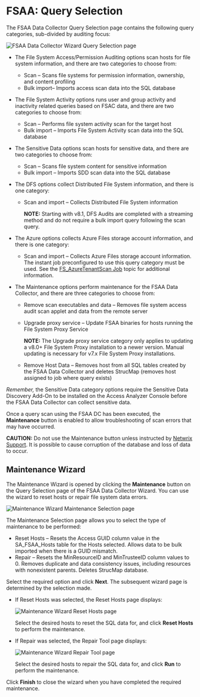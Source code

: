# FSAA: Query Selection

The FSAA Data Collector Query Selection page contains the following query categories, sub-divided by
auditing focus:

![FSAA Data Collector Wizard Query Selection page](/img/product_docs/accessanalyzer/admin/datacollector/queryselection.webp)

- The File System Access/Permission Auditing options scan hosts for file system information, and
  there are two categories to choose from:

  - Scan – Scans file systems for permission information, ownership, and content profiling
  - Bulk import– Imports access scan data into the SQL database

- The File System Activity options runs user and group activity and inactivity related queries based
  on FSAC data, and there are two categories to choose from:

  - Scan – Performs file system activity scan for the target host
  - Bulk import – Imports File System Activity scan data into the SQL database

- The Sensitive Data options scan hosts for sensitive data, and there are two categories to choose
  from:

  - Scan – Scans file system content for sensitive information
  - Bulk import – Imports SDD scan data into the SQL database

- The DFS options collect Distributed File System information, and there is one category:

  - Scan and import – Collects Distributed File System information

    **NOTE:** Starting with v8.1, DFS Audits are completed with a streaming method and do not
    require a bulk import query following the scan query.

- The Azure options collects Azure Files storage account information, and there is one category:

  - Scan and import – Collects Azure Files storage account information. The instant job
    preconfigured to use this query category must be used. See the
    [FS_AzureTenantScan Job](/docs/accessanalyzer/12.0/solutions/filesystem/collection/fs-azuretenantscan.md) topic
    for additional information.

- The Maintenance options perform maintenance for the FSAA Data Collector, and there are three
  categories to choose from:

  - Remove scan executables and data – Removes file system access audit scan applet and data from
    the remote server
  - Upgrade proxy service – Update FSAA binaries for hosts running the File System Proxy Service

    **NOTE:** The Upgrade proxy service category only applies to updating a v8.0+ File System
    Proxy installation to a newer version. Manual updating is necessary for v7.x File System
    Proxy installations.

  - Remove Host Data – Removes host from all SQL tables created by the FSAA Data Collector and
    deletes StrucMap (removes host assigned to job where query exists)

_Remember,_ the Sensitive Data category options require the Sensitive Data Discovery Add-On to be
installed on the Access Analyzer Console before the FSAA Data Collector can collect sensitive data.

Once a query scan using the FSAA DC has been executed, the **Maintenance** button is enabled to
allow troubleshooting of scan errors that may have occurred.

**CAUTION:** Do not use the Maintenance button unless instructed by
[Netwrix Support](https://www.netwrix.com/support.html). It is possible to cause corruption of the
database and loss of data to occur.

## Maintenance Wizard

The Maintenance Wizard is opened by clicking the **Maintenance** button on the Query Selection page
of the FSAA Data Collector Wizard. You can use the wizard to reset hosts or repair file system data
errors.

![Maintenance Wizard Maintenance Selection page](/img/product_docs/accessanalyzer/admin/datacollector/fsaa/maintenancewizardselection.webp)

The Maintenance Selection page allows you to select the type of maintenance to be performed:

- Reset Hosts – Resets the Access GUID column value in the SA_FSAA_Hosts table for the Hosts
  selected. Allows data to be bulk imported when there is a GUID mismatch.
- Repair – Resets the MinResourceID and MinTrusteeID column values to 0. Removes duplicate and data
  consistency issues, including resources with nonexistent parents. Deletes StrucMap database.

Select the required option and click **Next**. The subsequent wizard page is determined by the
selection made.

- If Reset Hosts was selected, the Reset Hosts page displays:

  ![Maintenance Wizard Reset Hosts page](/img/product_docs/accessanalyzer/admin/datacollector/fsaa/maintenancewizardresethosts.webp)

  Select the desired hosts to reset the SQL data for, and click **Reset Hosts** to perform the
  maintenance.

- If Repair was selected, the Repair Tool page displays:

  ![Maintenance Wizard Repair Tool page](/img/product_docs/accessanalyzer/admin/datacollector/fsaa/maintenancewizardrepair.webp)

  Select the desired hosts to repair the SQL data for, and click **Run** to perform the
  maintenance.

Click **Finish** to close the wizard when you have completed the required maintenance.
